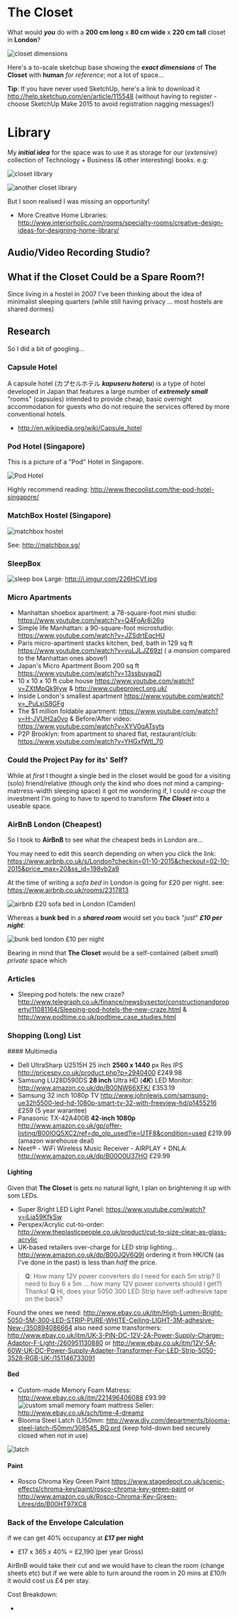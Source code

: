 # The Closet

What would ***you*** do with a **200 cm long** x
**80 cm wide** x **220 cm tall** closet in **London**?

![closet dimensions](http://i.imgur.com/XBpybLE.png)

Here's a to-scale sketchup base showing the ***exact dimensions*** of **The Closet** with **human** *for reference*; *not* a lot of space...



**Tip**: If you have never used SketchUp, here's a link to download it
http://help.sketchup.com/en/article/115548 (without having to register - choose SketchUp Make 2015 to avoid registration nagging messages!)

# Library

My ***initial idea*** for the space was to use it as storage for our (*extensive*) collection
of Technology + Business (& other interesting) books.
e.g:

![closet library](http://i.imgur.com/lAXGs88.jpg)

![another closet library](http://i.imgur.com/U4ZqFhD.jpg)

But I soon realised I was missing an opportunity!

+ More Creative Home Libraries:
http://www.interiorholic.com/rooms/specialty-rooms/creative-design-ideas-for-designing-home-library/

## Audio/Video Recording Studio?




## What if the Closet Could be a Spare Room?!

Since living in a hostel in 2007 I've been thinking about the idea of minimalist sleeping quarters (while still having privacy ... most hostels are shared dormes)

## Research

So I did a bit of googling...

### Capsule Hotel

A capsule hotel (カプセルホテル ***kapuseru hoteru***) is a type of hotel developed in Japan that features a large number of ***extremely small*** "rooms" (capsules) intended to provide cheap, basic overnight accommodation for guests who do not require the services offered by more conventional hotels.

+ http://en.wikipedia.org/wiki/Capsule_hotel

### Pod Hotel (Singapore)

This is a picture of a "Pod" Hotel in Singapore.

![Pod Hotel](http://i.imgur.com/W6zwe0a.jpg)

Highly recommend reading:  http://www.thecoolist.com/the-pod-hotel-singapore/

### MatchBox Hostel (Singapore)

![matchbox hostel](http://matchbox.sg/images/sm2.jpg)

See: http://matchbox.sg/

### SleepBox

![sleep box](http://i.imgur.com/226HCVf.jpg)
Large: http://i.imgur.com/226HCVf.jpg

### Micro Apartments

+ Manhattan shoebox apartment: a 78-square-foot mini studio: https://www.youtube.com/watch?v=Q4FoAr8i26g
+ Simple life Manhattan: a 90-square-foot microstudio: https://www.youtube.com/watch?v=JZSdrtEqcHU
+ Paris micro-apartment stacks kitchen, bed, bath in 129 sq ft
https://www.youtube.com/watch?v=vuLJLJZ69zI ( a *mansion* compared to the Manhattan ones above!)
+ Japan's Micro Apartment Boom 200 sq ft
https://www.youtube.com/watch?v=13ssbuyaqZI
+ 10 x 10 x 10 ft cube house
https://www.youtube.com/watch?v=ZXtMpQk9Iyw
& http://www.cubeproject.org.uk/
+ Inside London's smallest apartment
https://www.youtube.com/watch?v=_PuLxiS8GFg
+ The $1 million foldable apartment:
https://www.youtube.com/watch?v=H-JVUH2a0vo
 & Before/After video: https://www.youtube.com/watch?v=XYV0qATsyts
+ P2P Brooklyn: from apartment to shared flat, restaurant/club: https://www.youtube.com/watch?v=YHGxfWtl_70

### Could the Project Pay for its' Self?

While at *first* I thought a single bed in the closet would be good for a visiting (solo) friend/relative (though only the kind who does not mind a camping-matrress-width sleeping space) it got me wondering if,
I could *re-coup* the investment I'm going to have to spend to transform ***The Closet*** into a useable space.

### AirBnB London (Cheapest)

So I took to **AirBnB** to see what the cheapest beds in London are...

You may need to edit this search depending on when you click the link: https://www.airbnb.co.uk/s/London?checkin=01-10-2015&checkout=02-10-2015&price_max=20&ss_id=198vb2a9

At the time of writing a *sofa bed* in
London is going for £20 per night.
see: https://www.airbnb.co.uk/rooms/2317813

![airbnb £20 sofa bed in London (Camden)](http://i.imgur.com/Qt0TfYF.png)

Whereas a **bunk bed** in a ***shared room***
would set you back "*just*" ***£10 per night***:

![bunk bed london £10 per night](http://i.imgur.com/Rkex61x.png)

Bearing in mind that **The Closet** would
be a self-contained (albeit *small*) *private* space which

### Articles

+ Sleeping pod hotels: the new craze?  http://www.telegraph.co.uk/finance/newsbysector/constructionandproperty/11081164/Sleeping-pod-hotels-the-new-craze.html &  http://www.podtime.co.uk/podtime_case_studies.html



### Shopping (Long) List

#### Multimedia

+ Dell UltraSharp U2515H 25 inch **2560 x 1440** px Res IPS http://pricespy.co.uk/product.php?p=2940400
£249.98
+ Samsung LU28D590DS **28 inch** Ultra HD (***4K***) LED Monitor: http://www.amazon.co.uk/dp/B00NW66XFK/ £353.19
+ Samsung 32 inch 1080p TV http://www.johnlewis.com/samsung-ue32h5500-led-hd-1080p-smart-tv-32-with-freeview-hd/p1455216 £259 (5 year warantee)
+ Panasonic TX-42A400B **42-inch 1080p**
http://www.amazon.co.uk/gp/offer-listing/B00IOQ5XC2/ref=dp_olp_used?ie=UTF8&condition=used £219.99 (amazon warehouse deal)
+ Neet® - WiFi Wireless Music Receiver - AIRPLAY + DNLA: http://www.amazon.co.uk/dp/B00O0U37HO £29.99

#### Lighting

Given that **The Closet** is gets no natural light, I plan on brightening it up with som LEDs.

+ Super Bright LED Light Panel:
https://www.youtube.com/watch?v=jLia59KfkSw
+ Perspex/Acrylic cut-to-order:
http://www.theplasticpeople.co.uk/product/cut-to-size-clear-as-glass-acrylic
+ UK-based retailers over-charge for LED strip lighting... http://www.amazon.co.uk/dp/B00JQV6Q9I
ordering it from HK/CN (as I've done in the past) is less than *half* the price.

> **Q**: How many 12V power converters do I need for each 5m strip?
(I need to buy 6 x 5m ... how many 12V power converts should I get?)
Thanks!
> **Q** Hi, does your 5050 300 LED Strip have self-adhesive tape on the back?

Found the ones we need:
http://www.ebay.co.uk/itm/High-Lumen-Bright-5050-5M-300-LED-STRIP-PURE-WHITE-Ceiling-LIGHT-3M-adhesive-New-/350894086664
also need some transformers:
http://www.ebay.co.uk/itm/UK-3-PIN-DC-12V-2A-Power-Supply-Charger-Adaptor-F-Light-/260951130880 or http://www.ebay.co.uk/itm/12V-5A-60W-UK-DC-Power-Supply-Adapter-Transformer-For-LED-Strip-5050-3528-RGB-UK-/151146733091

#### Bed
+ Custom-made Memory Foam Matress: http://www.ebay.co.uk/itm/221496406088 £93.99
![custom small memory foam mattress](http://i.imgur.com/ox5LuA6.png)
Seller: http://www.ebay.co.uk/sch/time-4-dreamz
+ Blooma Steel Latch (L)50mm:
http://www.diy.com/departments/blooma-steel-latch-l50mm/308545_BQ.prd (keep fold-down bed securely closed when not in use)

 ![latch](http://i.imgur.com/0nWbfrk.jpg)

#### Paint

+ Rosco Chroma Key Green Paint
https://www.stagedepot.co.uk/scenic-effects/chroma-key/paint/rosco-chroma-key-green-paint or http://www.amazon.co.uk/Rosco-Chroma-Key-Green-Litres/dp/B00HT97XC8

### Back of the Envelope Calculation

if we can get 40% occupancy at **£17 per night**
+ £17 x 365 x 40% = £2,190 (per year Gross)

AirBnB would take their cut and we would have
to clean the room (change sheets etc)
but if we were able to turn around the room
in 20 mins at £10/h it would cost us
£4 per stay.

Cost Breakdown:

+
